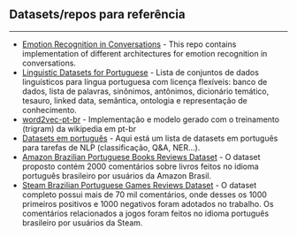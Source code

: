 ## Datasets/repos para referência
---
- [Emotion Recognition in Conversations](https://github.com/declare-lab/conv-emotion) - This repo contains implementation of different architectures for emotion recognition in conversations.
- [Linguistic Datasets for Portuguese](https://github.com/EticaAI/linguistic-datasets-portuguese) - Lista de conjuntos de dados linguísticos para língua portuguesa com licença flexíveis: banco de dados, lista de palavras, sinônimos, antônimos, dicionário temático, tesauro, linked data, semântica, ontologia e representação de conhecimento.
- [word2vec-pt-br](https://github.com/felipeparpinelli/word2vec-pt-br) - Implementação e modelo gerado com o treinamento (trigram) da wikipedia em pt-br
- [Datasets em português](https://forum.ailab.unb.br/t/datasets-em-portugues/251) - Aqui está um lista de datasets em português para tarefas de NLP (classificação, Q&A, NER…).
- [Amazon Brazilian Portuguese Books Reviews Dataset](https://github.com/larifeliciana/books-reviews-portuguese) - O dataset proposto contém 2000 comentários sobre livros feitos no idioma português brasileiro por usuários da Amazon Brasil. 
- [Steam Brazilian Portuguese Games Reviews Dataset](https://github.com/larifeliciana/steam-reviews-portuguese) - O dataset completo possui mais de 70 mil comentários, onde desses os 1000 primeiros positivos e 1000 negativos foram adotados no trabalho. Os comentários relacionados a jogos foram feitos no idioma português brasileiro por usuários da Steam.
